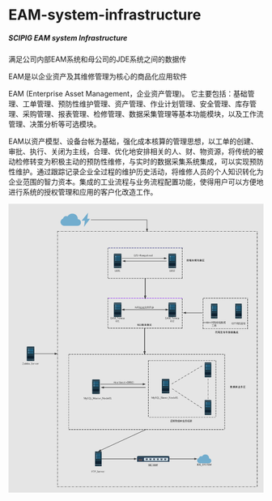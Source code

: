 # EAM-system-infrastructure
##### SCIPIG EAM system Infrastructure

满足公司内部EAM系统和母公司的JDE系统之间的数据传

EAM是以企业资产及其维修管理为核心的商品化应用软件

EAM (Enterprise Asset Management，企业资产管理)。
它主要包括：基础管理、工单管理、预防性维护管理、资产管理、作业计划管理、安全管理、库存管理、采购管理、报表管理、检修管理、数据采集管理等基本功能模块，以及工作流管理、决策分析等可选模块。

EAM以资产模型、设备台帐为基础，强化成本核算的管理思想，以工单的创建、审批、执行、关闭为主线，合理、优化地安排相关的人、财、物资源，将传统的被动检修转变为积极主动的预防性维修，与实时的数据采集系统集成，可以实现预防性维护。通过跟踪记录企业全过程的维护历史活动，将维修人员的个人知识转化为企业范围的智力资本。集成的工业流程与业务流程配置功能，使得用户可以方便地进行系统的授权管理和应用的客户化改造工作。

![EAM](https://github.com/subailiushang/EAM-system-infrastructure/blob/master/Design%20blueprint/Blueprint.png?raw=true)
